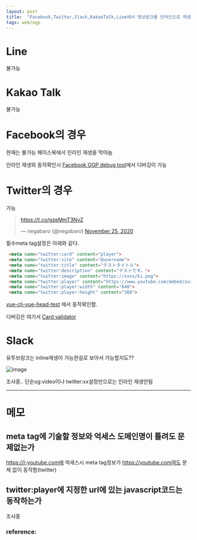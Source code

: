 ```yaml
---
layout: post
title:  "Facebook,Twitter,Slack,KakaoTalk,Line에서 영상링크를 인라인으로 재생시키는방법"
tags: web/ogp
---
```


# Line

불가능

# Kakao Talk

불가능

# Facebook의 경우


현재는 불가능
페이스북에서 인라인 재생을 막아놈

인라인 재생외 동작확인시
[Facebook OGP debug tool]에서 디버깅이 가능


# Twitter의 경우

가능

<blockquote class="twitter-tweet"><p lang="und" dir="ltr"><a href="https://t.co/gzeMmT3NvZ">https://t.co/gzeMmT3NvZ</a></p>&mdash; negabaro (@negabaro) <a href="https://twitter.com/negabaro/status/1331468011899785217?ref_src=twsrc%5Etfw">November 25, 2020</a></blockquote> <script async src="https://platform.twitter.com/widgets.js" charset="utf-8"></script>

필수meta tag설정은 아래와 같다.

```html
 <meta name="twitter:card" content="player">
 <meta name="twitter:site" content="@username">
 <meta name="twitter:title" content="テストタイトル">
 <meta name="twitter:description" content="テストです。">
 <meta name="twitter:image" content="https://xxxx/ki.png">
 <meta name="twitter:player" content="https://www.youtube.com/embed/xxxx?rel=0 amp;controls=0&amp;showinfo=0">
 <meta name="twitter:player:width" content="640">
 <meta name="twitter:player:height" content="360">
```


[vue-cli-vue-head-test] 에서 동작확인함.

디버깅은 여기서 [Card validator]


# Slack

유투브링크는 inline재생이 가능한걸로 보아서 가능할지도??

![image](https://user-images.githubusercontent.com/4640346/100186885-3fc5ed80-2f2a-11eb-82c4-5f61a49a33c4.png)


조사중..
단순og:video이나 twitter:xx설정만으로는  인라인 재생안됨

---

# 메모

## meta tag에 기술할 정보와 억세스 도메인명이 틀려도 문제없는가

https://l-youtube.com에 억세스시
meta tag정보가 https://youtube.com여도 문제 없이 동작함(twitter)

## twitter:player에 지정한 url에 있는 javascript코드는 동작하는가

조사중






### reference:

[vue-cli-vue-head-test]: https://negabaro.github.io/vue-cli-vue-head-test/

[Facebook OGP debug tool]: https://developers.facebook.com/tools/debug

[Card validator]: https://cards-dev.twitter.com/validator

[FacebookやTwitter上で動画をインライン表示させる ※現在使えません※]:(https://qiita.com/yumikokh/items/d6a49524837214758170)

[My question]: https://stackoverflow.com/questions/64968557/even-if-the-same-meta-tag-og-video-as-youtube-is-set-the-behavior-does-not-m?noredirect=1#comment114869380_64968557

[Slack integration]: https://stackoverflow.com/questions/38426714/slack-create-custom-embedded-video-or-audio-player-similar-to-the-youtube-int
